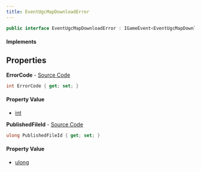 ```yaml
---
title: EventUgcMapDownloadError
---
```


```csharp
public interface EventUgcMapDownloadError : IGameEvent<EventUgcMapDownloadError>
```

#### Implements

## Properties

**ErrorCode** - [Source Code](https://github.com/swiftly-solution/swiftlys2/blob/main/managed/src/SwiftlyS2.Generated/GameEvents/Interfaces/EventUgcMapDownloadError.cs#L26)

```csharp
int ErrorCode { get; set; }
```

#### Property Value

- [int](https://learn.microsoft.com/dotnet/api/system.int32)

**PublishedFileId** - [Source Code](https://github.com/swiftly-solution/swiftlys2/blob/main/managed/src/SwiftlyS2.Generated/GameEvents/Interfaces/EventUgcMapDownloadError.cs#L21)

```csharp
ulong PublishedFileId { get; set; }
```

#### Property Value

- [ulong](https://learn.microsoft.com/dotnet/api/system.uint64)

